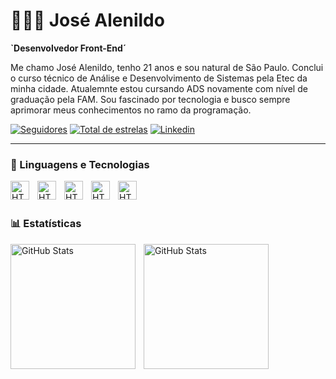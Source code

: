 # 👨🏽‍💻 José Alenildo

**`Desenvolvedor Front-End´**

Me chamo José Alenildo, tenho 21 anos e sou natural de São Paulo.
Conclui o curso técnico de Análise e Desenvolvimento de Sistemas pela Etec da minha cidade. Atualemnte estou cursando ADS novamente com nível de graduação pela FAM. Sou fascinado por tecnologia e busco sempre aprimorar meus conhecimentos no ramo da programação.

<p align="left">
      <a href="https://github.com/Silva-Lacerda?tab=followers">
         <img alt="Seguidores" title="Me siga no GitHub" src="https://custom-icon-badges.demolab.com/github/followers/Silva-Lacerda?color=236ad3&labelColor=1155ba&style=for-the-badge&logo=github&label=Seguidores&logoColor=white"/></a>
         <a href="https://github.com/Silva-Lacerda?tab=repositories&sort=stargazers">
         <img alt="Total de estrelas" title="Total estrelas no Github" src="https://custom-icon-badges.demolab.com/github/stars/Silva-Lacerda?color=55960c&style=for-the-badge&labelColor=488207&logo=star&label=Estrelas"/></a>
      <a href="https://www.linkedin.com/in/jos%C3%A9-lacerda-0084bb232/">
         <img alt="Linkedin" title="Linkedin" src="https://custom-icon-badges.demolab.com/github/stars/ForrestKnight?color=ffffff&style=for-the-badge&labelColor=dcdcdc&label=Linkedin&logo=linkedinm"/></a>
</p>

   ---

### 🤖 Linguagens e Tecnologias
   
<img
        align ="left"
        alt = "HTML"
        title = "HTML"
        width = "30px"
        style = "padding-right: 10px"
        src="https://cdn.jsdelivr.net/gh/devicons/devicon@latest/icons/html5/html5-original.svg" 
/>
<img
        align ="left"
        alt = "HTML"
        title = "HTML"
        width = "30px"
        style = "padding-right: 10px"
        src="https://cdn.jsdelivr.net/gh/devicons/devicon@latest/icons/javascript/javascript-plain.svg"
/>
<img
    align ="left"
    alt = "HTML"
    title = "HTML"
    width = "30px"
    style = "padding-right: 10px"
    src="https://cdn.jsdelivr.net/gh/devicons/devicon@latest/icons/css3/css3-original.svg"
/>
<img
    align ="left"
    alt = "HTML"
    title = "HTML"
    width = "30px"
    style = "padding-right: 10px"
    src="https://cdn.jsdelivr.net/gh/devicons/devicon@latest/icons/java/java-original.svg"
    />
<img
    align ="left"
    alt = "HTML"
    title = "HTML"
    width = "30px"
    style = "padding-right: 10px"
    src="https://cdn.jsdelivr.net/gh/devicons/devicon@latest/icons/python/python-original.svg"
/>

<br/>
<br/>

### 📊 Estatísticas

<p>
<img
    align ="left"
    alt = "GitHub Stats"
    height = "200"
    style = "padding-right: 10px"
    src="https://github-readme-stats.vercel.app/api?username=Silva-Lacerda&show_icons=true&theme=tokyonight&include_all_commits-true&locale=pt-br"
/>

<img
    align ="left"
    alt = "GitHub Stats"
    height = "200"
    style = "padding-right: 10px"
    src="https://github-readme-stats.vercel.app/api/top-langs/?username=Silva-Lacerda&theme=tokyonight&layout=compact&custom_title=Tecnologias&langs_count=4"
/>
</p>
